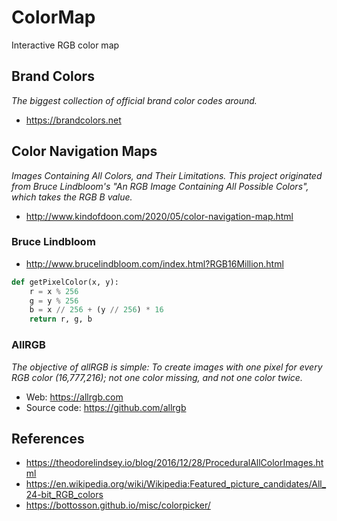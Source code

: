 # ColorMap

Interactive RGB color map

## Brand Colors

_The biggest collection of official brand color codes around._

* https://brandcolors.net

## Color Navigation Maps

_Images Containing All Colors, and Their Limitations. This project originated from Bruce Lindbloom's "An RGB Image Containing All Possible Colors", which takes the RGB B value._

* http://www.kindofdoon.com/2020/05/color-navigation-map.html

### Bruce Lindbloom

* http://www.brucelindbloom.com/index.html?RGB16Million.html

```python
def getPixelColor(x, y):
    r = x % 256
    g = y % 256
    b = x // 256 + (y // 256) * 16
    return r, g, b
```

### AllRGB

_The objective of allRGB is simple: To create images with one pixel for every RGB color (16,777,216); not one color missing, and not one color twice._

* Web: https://allrgb.com
* Source code: https://github.com/allrgb

## References

* https://theodorelindsey.io/blog/2016/12/28/ProceduralAllColorImages.html
* https://en.wikipedia.org/wiki/Wikipedia:Featured_picture_candidates/All_24-bit_RGB_colors
* https://bottosson.github.io/misc/colorpicker/
